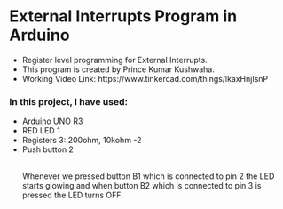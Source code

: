 # External Interrupts Program in Arduino
<ul>
  <li> Register level programming for External Interrupts. </li>
  <li> This program is created by Prince Kumar Kushwaha.</li>
  <li> Working Video Link: https://www.tinkercad.com/things/lkaxHnjIsnP</li>
  </ul>
  
  ### In this project, I have used:
<ul>
<li>Arduino UNO R3</li>
<li>RED LED 1</li>
<li>Registers 3: 200ohm, 10kohm -2</li>
<li>Push button 2</li>
<br>
<p>Whenever we pressed button B1 which is connected to pin 2 the LED starts glowing and when button B2 which is connected to pin 3 is pressed the LED turns OFF.</p>
  
